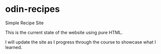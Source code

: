 # odin-recipes
Simple Recipe Site

This is the current state of the website using pure HTML.

I will update the site as I progress through the course 
to showcase what I learned.
